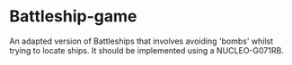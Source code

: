 # Battleship-game
An adapted version of Battleships that involves avoiding 'bombs' whilst trying to locate ships. It should be implemented using a NUCLEO-G071RB.

